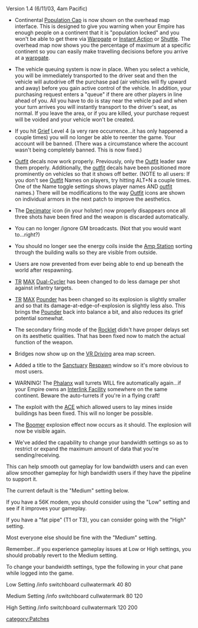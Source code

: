 Version 1.4 (6/11/03, 4am Pacific)

- Continental [Population Cap](/Population_Lock "wikilink") is now
  shown on the overhead map interface. This is designed to give you
  warning when your Empire has enough people on a continent that it is
  "population locked" and you won't be able to get there via
  [Warpgate](/Warpgate "wikilink") or [Instant
  Action](/Instant_Action "wikilink") or [Shuttle](/HART "wikilink").
  The overhead map now shows you the percentage of maximum at a
  specific continent so you can easily make travelling decisions
  before you arrive at a [warpgate](/warpgate "wikilink").

<!-- -->

- The vehicle queuing system is now in place. When you select a
  vehicle, you will be immediately transported to the driver seat and
  then the vehicle will autodrive off the purchase pad (air vehicles
  will fly upward and away) before you gain active control of the
  vehicle. In addition, your purchasing request enters a "queue" if
  there are other players in line ahead of you. All you have to do is
  stay near the vehicle pad and when your turn arrives you will
  instantly transport to the driver's seat, as normal. If you leave
  the area, or if you are killed, your purchase request will be voided
  and your vehicle won't be created.

<!-- -->

- If you hit [Grief](/Grief "wikilink") Level 4 (a very rare
  occurrence...it has only happened a couple times) you will no longer
  be able to reenter the game. Your account will be banned. (There was
  a circumstance where the account wasn't being completely banned.
  This is now fixed.)

<!-- -->

- [Outfit](/Outfit "wikilink") decals now work properly. Previously,
  only the [Outfit](/Outfit "wikilink") leader saw them properly.
  Additionally, the [outfit](/outfit "wikilink") decals have been
  positioned more prominently on vehicles so that it shows off better.
  (NOTE to all users: If you don't see [Outfit](/Outfit "wikilink")
  Names on players, try hitting ALT+N a couple times. One of the Name
  toggle settings shows player names AND [outfit](/outfit "wikilink")
  names.) There will be modifications to the way
  [Outfit](/Outfit "wikilink") icons are shown on individual armors in
  the next patch to improve the aesthetics.

<!-- -->

- The [Decimator](/Decimator "wikilink") icon (in your holster) now
  properly disappears once all three shots have been fired and the
  weapon is discarded automatically.

<!-- -->

- You can no longer /ignore GM broadcasts. (Not that you would want
  to...right?)

<!-- -->

- You should no longer see the energy coils inside the [Amp
  Station](/Amp_Station "wikilink") sorting through the building walls
  so they are visible from outside.

<!-- -->

- Users are now prevented from ever being able to end up beneath the
  world after respawning.

<!-- -->

- [TR](/TR "wikilink") [MAX](/MAX "wikilink")
  [Dual-Cycler](/Dual-Cycler "wikilink") has been changed to do less
  damage per shot against infantry targets.

<!-- -->

- [TR](/TR "wikilink") [MAX](/MAX "wikilink")
  [Pounder](/Pounder "wikilink") has been changed so its explosion is
  slightly smaller and so that its damage-at-edge-of-explosion is
  slightly less also. This brings the [Pounder](/Pounder "wikilink")
  back into balance a bit, and also reduces its grief potential
  somewhat.

<!-- -->

- The secondary firing mode of the [Rocklet](/Rocklet_Rifle "wikilink")
  didn't have proper delays set on its aesthetic qualities. That has
  been fixed now to match the actual function of the weapon.

<!-- -->

- Bridges now show up on the [VR Driving](/VR_Training "wikilink") area
  map screen.

<!-- -->

- Added a title to the [Sanctuary](/Sanctuary "wikilink")
  [Respawn](/Respawn "wikilink") window so it's more obvious to most
  users.

<!-- -->

- WARNING! The [Phalanx](/Phalanx "wikilink") wall turrets WILL fire
  automatically again...if your Empire owns an [Interlink
  Facility](/Interlink_Facility "wikilink") somewhere on the same
  continent. Beware the auto-turrets if you're in a flying craft!

<!-- -->

- The exploit with the [ACE](/ACE "wikilink") which allowed users to
  lay mines inside buildings has been fixed. This will no longer be
  possible.

<!-- -->

- The [Boomer](/Boomer "wikilink") explosion effect now occurs as it
  should. The explosion will now be visible again.

<!-- -->

- We've added the capability to change your bandwidth settings so as
  to restrict or expand the maximum amount of data that you're
  sending/receiving.

This can help smooth out gameplay for low bandwidth users and can even
allow smoother gameplay for high bandwidth users if they have the
pipeline to support it.

The current default is the "Medium" setting below.

If you have a 56K modem, you should consider using the "Low" setting and
see if it improves your gameplay.

If you have a "fat pipe" (T1 or T3), you can consider going with the
"High" setting.

Most everyone else should be fine with the "Medium" setting.

Remember...if you experience gameplay issues at Low or High settings,
you should probably revert to the Medium setting.

To change your bandwidth settings, type the following in your chat pane
while logged into the game.

Low Setting /info switchboard cullwatermark 40 80

Medium Setting /info switchboard cullwatermark 80 120

High Setting /info switchboard cullwatermark 120 200

[category:Patches](/category:Patches "wikilink")
